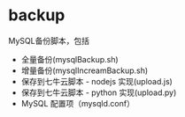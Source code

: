 # backup
MySQL备份脚本，包括
- 全量备份(mysqlBackup.sh)
- 增量备份(mysqlIncreamBackup.sh)
- 保存到七牛云脚本 - nodejs 实现(upload.js)
- 保存到七牛云脚本 - python 实现(upload.py)
- MySQL 配置项（mysqld.conf）
